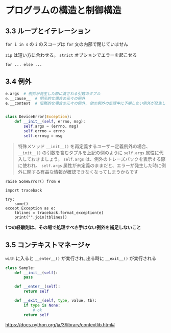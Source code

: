 # プログラムの構造と制御構造

## 3.3 ループとイテレーション

`for i in s` の `i` のスコープは `for` 文の内部で閉じていません

`zip` は短い方に合わせる。 `strict` オプションでエラーを起こせる

`for ... else ...`

## 3.4 例外

```python
e.args  # 例外が発生した際に渡される引数のタプル
e.__cause__  # 明示的な場合の元々の例外
e.__context  # 暗黙的な場合の元々の例外, 他の例外の処理中に予期しない例外が発生した場合は唯一の情報源となる


class DeviceError(Exception):
    def __init__(self, errno, msg):
        self.args = (errno, msg)
        self.errno = errno
        self.errmsg = msg
```

> 特殊メソッド `__init__()` を再定義するユーザー定義例外の場合、 `__init__()` の引数を含むタプルを上記の例のように `self.args` 属性に代入しておきましょう。 `self.args` は、例外のトレーズバックを表示する際に使われ、 `self.args` 属性が未定義のままだと、エラーが発生した時に例外に関する有益な情報が確認できなくなってしまうからです

`raise SomeError() from e`

```
import traceback

try:
    some()
except Exception as e:
    tblines = traceback.format_exception(e)
    print("".join(tblines))
```

**1つの経験則は、その場で処理すべき手はない例外を補足しないこと**

## 3.5 コンテキストマネージャ

`with` に入ると `__enter__()` が実行され, 出る時に `__exit__()` が実行される

```python
class Sample:
    def __init__(self):
        pass

    def __enter__(self):
        return self

    def __exit__(self, type, value, tb):
        if type is None:
            # ok
        return self
```

https://docs.python.org/ja/3/library/contextlib.html#
